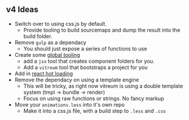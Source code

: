 ## v4 Ideas
- Switch over to using css.js by default.
  - Provide tooling to build sourcemaps and dump the result into the build folder.
- Remove `gulp` as a dependacy
  - You should just expose a series of functions to use
- Create some [global tooling](https://docs.npmjs.com/files/package.json#bin)
  - add a `jsx` tool that creates component folders for you. 
  - Add a `vitreum` tool that bootstraps a project for you
- Add in [react hot loading](https://github.com/milankinen/livereactload)
- Remove the dependacy on using a template engine
  - This will be tricky, as right now vitreum is using a double template system (tmpl -> bundle -> render)
  - Focus on using raw functions or strings. No fancy markup
- Move your `animations.less` into it's own repo
  - Make it into a css.js file, with a build step to `.less` and `.css`
